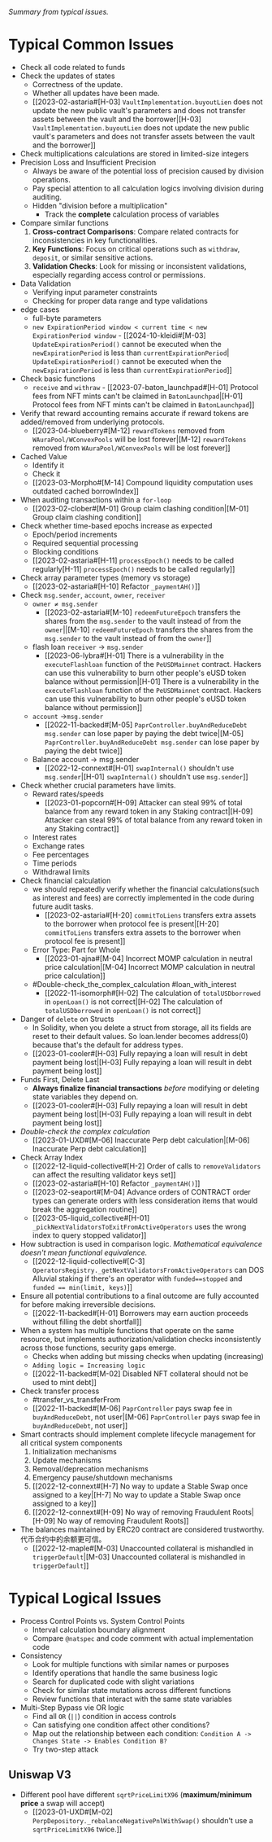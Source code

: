*Summary from typical issues.*
# Typical Common Issues

- Check all code related to funds
- Check the updates of states  
	- Correctness of the update.
	- Whether all updates have been made.
	- [[2023-02-astaria#[H-03] `VaultImplementation.buyoutLien` does not update the new public vault's parameters and does not transfer assets between the vault and the borrower|[H-03] `VaultImplementation.buyoutLien` does not update the new public vault's parameters and does not transfer assets between the vault and the borrower]]
- Check multiplications calculations are stored in limited-size integers
- Precision Loss and  Insufficient Precision
	- Always be aware of the potential loss of precision caused by division operations.
	- Pay special attention to all calculation logics involving division during auditing.
	- Hidden "division before a multiplication"
		- Track the **complete** calculation process of variables
- Compare similar functions
	1. **Cross-contract Comparisons**: Compare related contracts for inconsistencies in key functionalities.
	2. **Key Functions**: Focus on critical operations such as `withdraw`, `deposit`, or similar sensitive actions.
	3. **Validation Checks**: Look for missing or inconsistent validations, especially regarding access control or permissions.
- Data Validation 
	- Verifying input parameter constraints
	- Checking for proper data range and type validations
- edge cases
	- full-byte parameters
	- `new ExpirationPeriod window < current time < new ExpirationPeriod window`  - [[2024-10-kleidi#[M-03] `UpdateExpirationPeriod()` cannot be executed when the `newExpirationPeriod` is less than `currentExpirationPeriod`| `UpdateExpirationPeriod()` cannot be executed when the `newExpirationPeriod` is less than `currentExpirationPeriod`]]
- Check basic functions
	- `receive` and `withraw` - [[2023-07-baton_launchpad#[H-01] Protocol fees from NFT mints can't be claimed in `BatonLaunchpad`|[H-01] Protocol fees from NFT mints can't be claimed in `BatonLaunchpad`]]
- Verify that reward accounting remains accurate if reward tokens are added/removed from underlying protocols.
	- [[2023-04-blueberry#[M-12] `rewardTokens` removed from `WAuraPool/WConvexPools` will be lost forever|[M-12] `rewardTokens` removed from `WAuraPool/WConvexPools` will be lost forever]]
- Cached Value
	- Identify it
	- Check it
	- [[2023-03-Morpho#[M-14] Compound liquidity computation uses outdated cached borrowIndex]]
- When auditing transactions within a `for-loop`
	- [[2023-02-clober#[M-01] Group claim clashing condition|[M-01] Group claim clashing condition]]
- Check whether time-based epochs increase as expected
	- Epoch/period increments
	- Required sequential processing
	- Blocking conditions
	- [[2023-02-astaria#[H-11] `processEpoch()` needs to be called regularly[H-11] `processEpoch()` needs to be called regularly]]
- Check array parameter types (memory vs storage)
	- [[2023-02-astaria#[H-10] Refactor `_paymentAH()`]]
- Check  `msg.sender`, `account`, `owner`, `receiver`
	- `owner ≠ msg.sender`
		- [[2023-02-astaria#[M-10] `redeemFutureEpoch` transfers the shares from the `msg.sender` to the vault instead of from the `owner`||[M-10] `redeemFutureEpoch` transfers the shares from the `msg.sender` to the vault instead of from the `owner`]]
	- flash loan `receiver` -> `msg.sender`
		- [[2023-06-lybra#[H-01] There is a vulnerability in the `executeFlashloan` function of the `PeUSDMainnet` contract. Hackers can use this vulnerability to burn other people's eUSD token balance without permission|[H-01] There is a vulnerability in the `executeFlashloan` function of the `PeUSDMainnet` contract. Hackers can use this vulnerability to burn other people's eUSD token balance without permission]]
	- `account` ->`msg.sender`
		- [[2022-11-backed#[M-05] `PaprController.buyAndReduceDebt msg.sender` can lose paper by paying the debt twice|[M-05] `PaprController.buyAndReduceDebt msg.sender` can lose paper by paying the debt twice]]
	- Balance account -> msg.sender
		- [[2022-12-connext#[H-01] `swapInternal()` shouldn't use `msg.sender`|[H-01] `swapInternal()` shouldn't use `msg.sender`]]
- Check whether crucial parameters have limits.
	- Reward rates/speeds
		- [[2023-01-popcorn#[H-09] Attacker can steal 99% of total balance from any reward token in any Staking contract|[H-09] Attacker can steal 99% of total balance from any reward token in any Staking contract]]
	- Interest rates
	- Exchange rates
	- Fee percentages
	- Time periods
	- Withdrawal limits
- Check financial calculation 
	- we should repeatedly verify whether the financial calculations(such as interest and fees) are correctly implemented in the code during future audit tasks.
		- [[2023-02-astaria#[H-20] `commitToLiens` transfers extra assets to the borrower when protocol fee is present|[H-20] `commitToLiens` transfers extra assets to the borrower when protocol fee is present]]
	- Error Type: Part for Whole
		- [[2023-01-ajna#[M-04] Incorrect MOMP calculation in neutral price calculation|[M-04] Incorrect MOMP calculation in neutral price calculation]]
	- #Double-check_the_complex_calculation #loan_with_interest
		- [[2022-11-isomorph#[H-02] The calculation of `totalUSDborrowed` in `openLoan()` is not correct|[H-02] The calculation of `totalUSDborrowed` in `openLoan()` is not correct]]
- Danger of `delete` on Structs
	- In Solidity, when you delete a struct from storage, all its fields are reset to their default values. So loan.lender becomes address(0) because that's the default for address types.
	- [[2023-01-cooler#[H-03] Fully repaying a loan will result in debt payment being lost|[H-03] Fully repaying a loan will result in debt payment being lost]]
- Funds First, Delete Last
	- **Always finalize financial transactions** _before_ modifying or deleting state variables they depend on.
	- [[2023-01-cooler#[H-03] Fully repaying a loan will result in debt payment being lost|[H-03] Fully repaying a loan will result in debt payment being lost]]
- *Double-check the complex calculation*
	- [[2023-01-UXD#[M-06] Inaccurate Perp debt calculation|[M-06] Inaccurate Perp debt calculation]]
- Check Array Index
	- [[2022-12-liquid-collective#[H-2] Order of calls to `removeValidators` can affect the resulting validator keys set]]
	- [[2023-02-astaria#[H-10] Refactor `_paymentAH()`]]
	- [[2023-02-seaport#[M-04] Advance orders of CONTRACT order types can generate orders with less consideration items that would break the aggregation routine]]
	- [[2023-05-liquid_collective#[H-01] `_pickNextValidatorsToExitFromActiveOperators` uses the wrong index to query stopped validator]]
- How subtraction is used in comparison logic.
	*Mathematical equivalence doesn't mean functional equivalence.*
	- [[2022-12-liquid-collective#[C-3] `OperatorsRegistry._getNextValidatorsFromActiveOperators` can DOS Alluvial staking if there's an operator with `funded==stopped` and `funded == min(limit, keys)`]]
- Ensure all potential contributions to a final outcome are fully accounted for before making irreversible decisions.
	- [[2022-11-backed#[H-01] Borrowers may earn auction proceeds without filling the debt shortfall]]
- When a system has multiple functions that operate on the same resource, but implements authorization/validation checks inconsistently across those functions, security gaps emerge.
	- Checks when adding but missing checks when updating (increasing)
	- `Adding logic = Increasing logic`
	- [[2022-11-backed#[M-02] Disabled NFT collateral should not be used to mint debt]]
- Check transfer process
	- #transfer_vs_transferFrom 
	- [[2022-11-backed#[M-06] `PaprController` pays swap fee in `buyAndReduceDebt`, not user|[M-06] `PaprController` pays swap fee in `buyAndReduceDebt`, not user]]
- Smart contracts should implement complete lifecycle management for all critical system components
	1. Initialization mechanisms
	2. Update mechanisms
	3. Removal/deprecation mechanisms
	4. Emergency pause/shutdown mechanisms
	5. [[2022-12-connext#[H-7] No way to update a Stable Swap once assigned to a key|[H-7] No way to update a Stable Swap once assigned to a key]]
	6. [[2022-12-connext#[H-09] No way of removing Fraudulent Roots|[H-09] No way of removing Fraudulent Roots]]
- The balances maintained by ERC20 contract are considered trustworthy. 代币合约中的余额更可信。
	- [[2022-12-maple#[M-03] Unaccounted collateral is mishandled in `triggerDefault`|[M-03] Unaccounted collateral is mishandled in `triggerDefault`]]
# Typical Logical Issues

- Process Control Points vs. System Control Points
	- Interval calculation boundary alignment
	- Compare `@natspec` and code comment with actual implementation code
- Consistency
	- Look for multiple functions with similar names or purposes
    - Identify operations that handle the same business logic
    - Search for duplicated code with slight variations
    - Check for similar state mutations across different functions
    - Review functions that interact with the same state variables
- Multi-Step Bypass vie OR logic
	- Find all `OR` (`||`) condition in access controls
	- Can satisfying one condition affect other conditions?
	- Map out the relationship between each condition: `Condition A -> Changes State -> Enables Condition B?`
	- Try two-step attack

## Uniswap V3

- Different pool have different `sqrtPriceLimitX96` (**maximum/minimum price** a swap will accept)
	- [[2023-01-UXD#[M-02] `PerpDepository._rebalanceNegativePnlWithSwap()` shouldn't use a `sqrtPriceLimitX96` twice.]]
